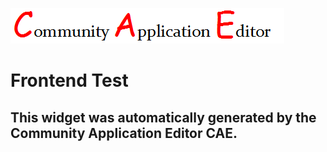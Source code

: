 ![CAE](https://github.com/PhilCAEOrg/frontendComponent-7023/blob/gh-pages/img/logo.png)  

Frontend Test
===================


This widget was automatically generated by the Community Application Editor CAE.  
---------------

